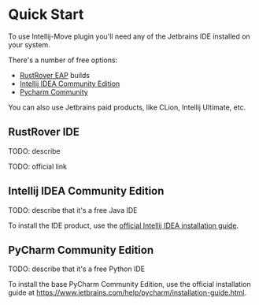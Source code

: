 # Quick Start

To use Intellij-Move plugin you'll need any of the Jetbrains IDE installed on your system. 

There's a number of free options:
* [RustRover EAP](https://www.jetbrains.com/rust/) builds
* [Intellij IDEA Community Edition](https://www.jetbrains.com/idea/download/#:~:text=IntelliJ%20IDEA%20Community%20Edition)
* [Pycharm Community](https://www.jetbrains.com/pycharm/download/#:~:text=PyCharm%20Community%20Edition)

You can also use Jetbrains paid products, like CLion, Intellij Ultimate, etc. 

## RustRover IDE

TODO: describe

TODO: official link

## Intellij IDEA Community Edition

TODO: describe that it's a free Java IDE

To install the IDE product, 
use the [official Intellij IDEA installation guide](https://www.jetbrains.com/help/idea/installation-guide.html).

## PyCharm Community Edition

TODO: describe that it's a free Python IDE

To install the base PyCharm Community Edition,
use the official installation guide at https://www.jetbrains.com/help/pycharm/installation-guide.html.




